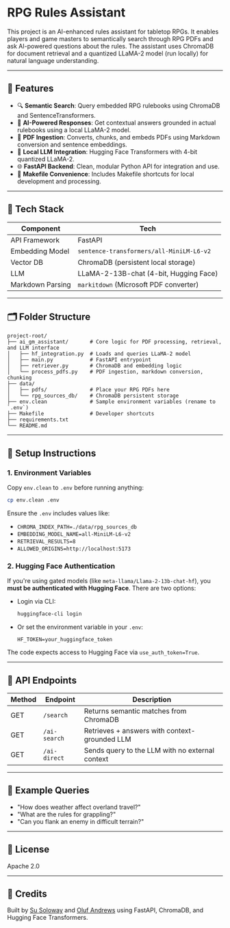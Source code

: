 # RPG Rules Assistant

This project is an AI-enhanced rules assistant for tabletop RPGs. It enables players and game masters to semantically search through RPG PDFs and ask AI-powered questions about the rules. The assistant uses ChromaDB for document retrieval and a quantized LLaMA-2 model (run locally) for natural language understanding.

---

## 🚀 Features

- 🔍 **Semantic Search**: Query embedded RPG rulebooks using ChromaDB and SentenceTransformers.
- 🤖 **AI-Powered Responses**: Get contextual answers grounded in actual rulebooks using a local LLaMA-2 model.
- 📄 **PDF Ingestion**: Converts, chunks, and embeds PDFs using Markdown conversion and sentence embeddings.
- 🧠 **Local LLM Integration**: Hugging Face Transformers with 4-bit quantized LLaMA-2.
- 🌐 **FastAPI Backend**: Clean, modular Python API for integration and use.
- 🧪 **Makefile Convenience**: Includes Makefile shortcuts for local development and processing.

---

## 🧱 Tech Stack

| Component         | Tech                                        |
|------------------|---------------------------------------------|
| API Framework     | FastAPI                                     |
| Embedding Model   | `sentence-transformers/all-MiniLM-L6-v2`    |
| Vector DB         | ChromaDB (persistent local storage)         |
| LLM               | LLaMA-2-13B-chat (4-bit, Hugging Face)      |
| Markdown Parsing  | `markitdown` (Microsoft PDF converter)      |

---

## 🗂 Folder Structure

```
project-root/
├── ai_gm_assistant/       # Core logic for PDF processing, retrieval, and LLM interface
│   ├── hf_integration.py  # Loads and queries LLaMA-2 model
│   ├── main.py            # FastAPI entrypoint
│   ├── retriever.py       # ChromaDB and embedding logic
│   └── process_pdfs.py    # PDF ingestion, markdown conversion, chunking
├── data/
│   ├── pdfs/              # Place your RPG PDFs here
│   └── rpg_sources_db/    # ChromaDB persistent storage
├── env.clean              # Sample environment variables (rename to `.env`)
├── Makefile               # Developer shortcuts
├── requirements.txt
└── README.md
```

---

## 🔑 Setup Instructions

### 1. Environment Variables

Copy `env.clean` to `.env` before running anything:

```bash
cp env.clean .env
```

Ensure the `.env` includes values like:

- `CHROMA_INDEX_PATH=./data/rpg_sources_db`
- `EMBEDDING_MODEL_NAME=all-MiniLM-L6-v2`
- `RETRIEVAL_RESULTS=8`
- `ALLOWED_ORIGINS=http://localhost:5173`

### 2. Hugging Face Authentication

If you're using gated models (like `meta-llama/Llama-2-13b-chat-hf`), you **must be authenticated with Hugging Face**. There are two options:

- Login via CLI:
  ```bash
  huggingface-cli login
  ```
- Or set the environment variable in your `.env`:
  ```env
  HF_TOKEN=your_huggingface_token
  ```

The code expects access to Hugging Face via `use_auth_token=True`.

---


## 🧪 API Endpoints

| Method | Endpoint         | Description                         |
|--------|------------------|-------------------------------------|
| GET    | `/search`        | Returns semantic matches from ChromaDB |
| GET    | `/ai-search`     | Retrieves + answers with context-grounded LLM |
| GET    | `/ai-direct`     | Sends query to the LLM with no external context |

---

## 💬 Example Queries

- "How does weather affect overland travel?"
- "What are the rules for grappling?"
- "Can you flank an enemy in difficult terrain?"

---

## 📜 License

Apache 2.0

---

## 🙌 Credits

Built by [Su Soloway](https://www.linkedin.com/in/...) and [Oluf Andrews](https://www.linkedin.com/in/...) using FastAPI, ChromaDB, and Hugging Face Transformers.